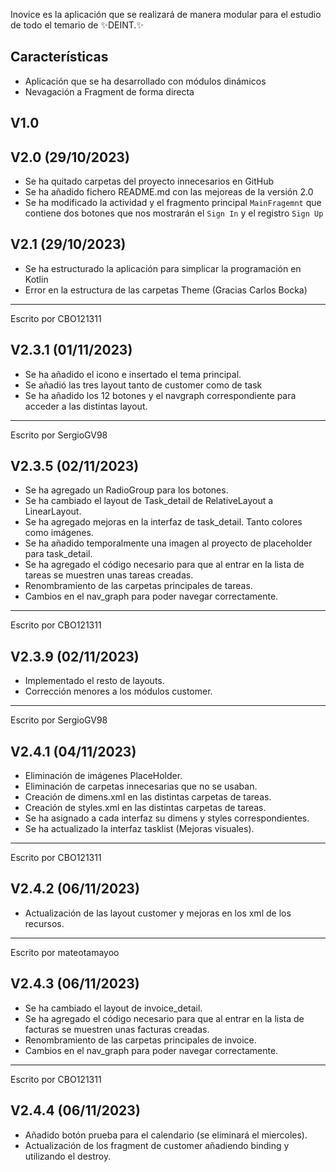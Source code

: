 Inovice es la aplicación que se realizará de manera modular para el estudio de todo el temario de ✨DEINT.✨

## Características

- Aplicación que se ha desarrollado con módulos dinámicos
- Nevagación a Fragment de forma directa


## V1.0

## V2.0 (29/10/2023)
 - Se ha quitado carpetas del proyecto innecesarios en GitHub
 - Se ha añadido fichero README.md con las mejoreas de la versión 2.0
 - Se ha modificado la actividad y el fragmento principal <code>MainFragemnt</code> que contiene dos botones que nos mostrarán el <code>Sign In</code> y el registro <code>Sign Up</code>
## V2.1 (29/10/2023)
 - Se ha estructurado la aplicación para simplicar la programación en Kotlin
 - Error en la estructura de las carpetas Theme (Gracias Carlos Bocka)

 --------------------------------------------------------------------------------------------------
 Escrito por CBO121311
 
 ## V2.3.1 (01/11/2023)
 - Se ha añadido el icono e insertado el tema principal.
 - Se añadió las tres layout tanto de customer como de task
 - Se ha añadido los 12 botones y el navgraph correspondiente para acceder a las distintas layout.

 --------------------------------------------------------------------------------------------------
 Escrito por SergioGV98

 ## V2.3.5 (02/11/2023)
 - Se ha agregado un RadioGroup para los botones.
 - Se ha cambiado el layout de Task_detail de RelativeLayout a LinearLayout.
 - Se ha agregado mejoras en la interfaz de task_detail. Tanto colores como imágenes.
 - Se ha añadido temporalmente una imagen al proyecto de placeholder para task_detail.
 - Se ha agregado el código necesario para que al entrar en la lista de tareas se muestren unas tareas creadas.
 - Renombramiento de las carpetas principales de tareas.
 - Cambios en el nav_graph para poder navegar correctamente.
   
--------------------------------------------------------------------------------------------------
 Escrito por CBO121311
 
 ## V2.3.9 (02/11/2023)
 - Implementado el resto de layouts.
 - Corrección menores a los módulos customer.

 --------------------------------------------------------------------------------------------------
 Escrito por SergioGV98
 
 ## V2.4.1 (04/11/2023)
 - Eliminación de imágenes PlaceHolder.
 - Eliminación de carpetas innecesarias que no se usaban.
 - Creación de dimens.xml en las distintas carpetas de tareas.
 - Creación de styles.xml en las distintas carpetas de tareas.
 - Se ha asignado a cada interfaz su dimens y styles correspondientes.
 - Se ha actualizado la interfaz tasklist (Mejoras visuales).

----------------------------------------------------------------------------------------------------

 Escrito por CBO121311
 
 ## V2.4.2 (06/11/2023)
 - Actualización de las layout customer y mejoras en los xml de los recursos.

 --------------------------------------------------------------------------------------------------
 Escrito por mateotamayoo

 ## V2.4.3 (06/11/2023)
 - Se ha cambiado el layout de invoice_detail.
 - Se ha agregado el código necesario para que al entrar en la lista de facturas se muestren unas facturas creadas.
 - Renombramiento de las carpetas principales de invoice.
 - Cambios en el nav_graph para poder navegar correctamente.
   
--------------------------------------------------------------------------------------------------

 Escrito por CBO121311
 
 ## V2.4.4 (06/11/2023)
 - Añadido botón prueba para el calendario (se eliminará el miercoles).
 - Actualización de los fragment de customer añadiendo binding y utilizando el destroy.
